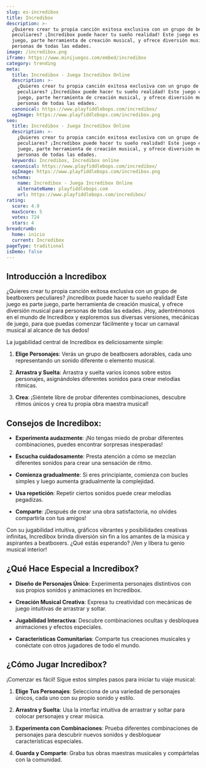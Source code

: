 ```yaml
---
slug: es-incredibox
title: Incredibox
description: >-
  ¿Quieres crear tu propia canción exitosa exclusiva con un grupo de beatboxers
  peculiares? ¡Incredibox puede hacer tu sueño realidad! Este juego es parte
  juego, parte herramienta de creación musical, y ofrece diversión musical para
  personas de todas las edades.
image: /incredibox.png
iframe: https://www.minijuegos.com/embed/incredibox
category: trending
meta:
  title: Incredibox - Juega Incredibox Online
  description: >-
    ¿Quieres crear tu propia canción exitosa exclusiva con un grupo de beatboxers
    peculiares? ¡Incredibox puede hacer tu sueño realidad! Este juego es parte
    juego, parte herramienta de creación musical, y ofrece diversión musical para
    personas de todas las edades.
  canonical: https://www.playfiddlebops.com/incredibox/
  ogImage: https://www.playfiddlebops.com/incredibox.png
seo:
  title: Incredibox - Juega Incredibox Online
  description: >-
    ¿Quieres crear tu propia canción exitosa exclusiva con un grupo de beatboxers
    peculiares? ¡Incredibox puede hacer tu sueño realidad! Este juego es parte
    juego, parte herramienta de creación musical, y ofrece diversión musical para
    personas de todas las edades.
  keywords: Incredibox, Incredibox online
  canonical: https://www.playfiddlebops.com/incredibox/
  ogImage: https://www.playfiddlebops.com/incredibox.png
  schema:
    name: Incredibox - Juega Incredibox Online
    alternateName: playfiddlebops.com
    url: https://www.playfiddlebops.com/incredibox/
rating:
  score: 4.9
  maxScore: 5
  votes: 724
  stars: 4
breadcrumb:
  home: inicio
  current: Incredibox
pageType: traditional
isDemo: false
---
```


## Introducción a Incredibox

¿Quieres crear tu propia canción exitosa exclusiva con un grupo de beatboxers peculiares? ¡Incredibox puede hacer tu sueño realidad! Este juego es parte juego, parte herramienta de creación musical, y ofrece diversión musical para personas de todas las edades. ¡Hoy, adentrémonos en el mundo de Incredibox y exploremos sus diversas versiones, mecánicas de juego, para que puedas comenzar fácilmente y tocar un carnaval musical al alcance de tus dedos!

La jugabilidad central de Incredibox es deliciosamente simple:

1. **Elige Personajes**: Verás un grupo de beatboxers adorables, cada uno representando un sonido diferente o elemento musical.

1. **Arrastra y Suelta**: Arrastra y suelta varios íconos sobre estos personajes, asignándoles diferentes sonidos para crear melodías rítmicas.

1. **Crea**: ¡Siéntete libre de probar diferentes combinaciones, descubre ritmos únicos y crea tu propia obra maestra musical!

## Consejos de Incredibox:

- **Experimenta audazmente**: ¡No tengas miedo de probar diferentes combinaciones, puedes encontrar sorpresas inesperadas!

- **Escucha cuidadosamente**: Presta atención a cómo se mezclan diferentes sonidos para crear una sensación de ritmo.

- **Comienza gradualmente**: Si eres principiante, comienza con bucles simples y luego aumenta gradualmente la complejidad.

- **Usa repetición**: Repetir ciertos sonidos puede crear melodías pegadizas.

- **Comparte**: ¡Después de crear una obra satisfactoria, no olvides compartirla con tus amigos!

Con su jugabilidad intuitiva, gráficos vibrantes y posibilidades creativas infinitas, Incredibox brinda diversión sin fin a los amantes de la música y aspirantes a beatboxers. ¿Qué estás esperando? ¡Ven y libera tu genio musical interior!

## ¿Qué Hace Especial a Incredibox?

- **Diseño de Personajes Único**: Experimenta personajes distintivos con sus propios sonidos y animaciones en Incredibox.

- **Creación Musical Creativa**: Expresa tu creatividad con mecánicas de juego intuitivas de arrastrar y soltar.

- **Jugabilidad Interactiva**: Descubre combinaciones ocultas y desbloquea animaciones y efectos especiales.

- **Características Comunitarias**: Comparte tus creaciones musicales y conéctate con otros jugadores de todo el mundo.

## ¿Cómo Jugar Incredibox?

¡Comenzar es fácil! Sigue estos simples pasos para iniciar tu viaje musical:

1. **Elige Tus Personajes**: Selecciona de una variedad de personajes únicos, cada uno con su propio sonido y estilo.

1. **Arrastra y Suelta**: Usa la interfaz intuitiva de arrastrar y soltar para colocar personajes y crear música.

1. **Experimenta con Combinaciones**: Prueba diferentes combinaciones de personajes para descubrir nuevos sonidos y desbloquear características especiales.

1. **Guarda y Comparte**: Graba tus obras maestras musicales y compártelas con la comunidad.
